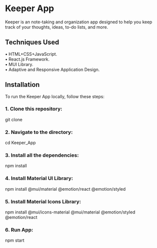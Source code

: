 # Keeper App
Keeper is an note-taking and organization app designed to help you keep track of your thoughts, ideas, to-do lists, and more. 

## Techniques Used
• HTML+CSS+JavaScript.<br>
• React.js Framework.<br>
• MUI Library.<br>
• Adaptive and Responsive Application Design.

## Installation
To run the Keeper App locally, follow these steps:
### 1. Clone this repository:
git clone 

### 2. Navigate to the directory:
cd Keeper_App

### 3. Install all the dependencies:
npm install

### 4. Install Material UI Library:
npm install @mui/material @emotion/react @emotion/styled

### 5. Install Material Icons Library:
npm install @mui/icons-material @mui/material @emotion/styled @emotion/react

### 6. Run App:
npm start
